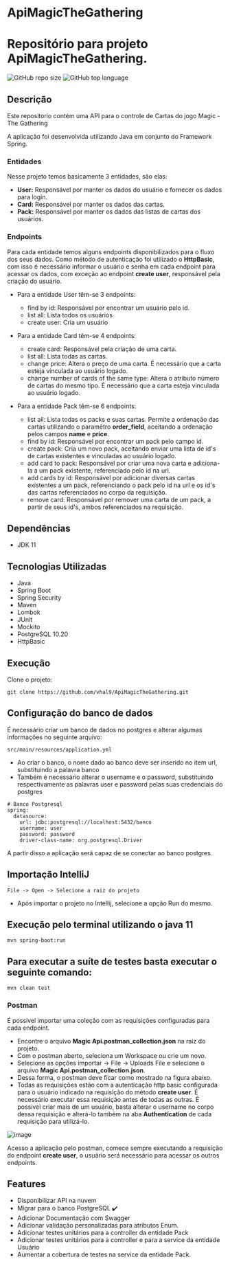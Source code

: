 # ApiMagicTheGathering

# Repositório para projeto ApiMagicTheGathering.
![GitHub repo size](https://img.shields.io/github/repo-size/vhal9/rasmoo-ms-grade-curricular)
![GitHub top language](https://img.shields.io/github/languages/top/vhal9/rasmoo-ms-grade-curricular)


## Descrição

Este repositorio contém uma API para o controle de Cartas do jogo Magic - The Gathering 

A aplicação foi desenvolvida utilizando Java em conjunto do Framework Spring. 

### Entidades

Nesse projeto temos basicamente 3 entidades, são elas:

- **User:** Responsável por manter os dados do usuário e fornecer os dados para login.
- **Card:** Responsável por manter os dados das cartas.
- **Pack:** Responsável por manter os dados das listas de cartas dos usuários.

### Endpoints

Para cada entidade temos alguns endpoints disponibilizados para o fluxo dos seus dados. Como método de autenticação foi utilizado o **HttpBasic**, com isso é necessário informar o usuário e senha em cada endpoint para acessar os dados, com exceção ao endpoint **create user**, responsável pela criação do usuário.

- Para a entidade User têm-se 3 endpoints:
  - find by id: Responsável por encontrar um usuário pelo id.
  - list all: Lista todos os usuários
  - create user: Cria um usuário

- Para a entidade Card têm-se 4 endpoints:
  - create card: Responsável pela criação de uma carta.
  - list all: Lista todas as cartas.
  - change price: Altera o preço de uma carta. É necessário que a carta esteja vinculada ao usuário logado.
  - change number of cards of the same type: Altera o atributo número de cartas do mesmo tipo. É necessário que a carta esteja vinculada ao usuário logado.

- Para a entidade Pack têm-se 6 endpoints:
  - list all: Lista todas os packs e suas cartas. Permite a ordenação das cartas utilizando o paramêtro **order_field**, aceitando a ordenação pelos campos **name** e **price**.
  - find by id: Responsável por encontrar um pack pelo campo id.
  - create pack: Cria um novo pack, aceitando enviar uma lista de id's de cartas existentes e vinculadas ao usuário logado.
  - add card to pack: Responsável por criar uma nova carta e adiciona-la a um pack existente, referenciado pelo id na url.
  - add cards by id: Responsável por adicionar diversas cartas existentes a um pack, referenciando o pack pelo id na url e os id's das cartas referenciados no corpo da requisição.
  - remove card: Responsável por remover uma carta de um pack, a partir de seus id's, ambos referenciados na requisição.
 

## Dependências

- JDK 11

## Tecnologias Utilizadas

- Java
- Spring Boot
- Spring Security
- Maven
- Lombok
- JUnit
- Mockito
- PostgreSQL 10.20
- HttpBasic

## Execução

Clone o projeto:

```
git clone https://github.com/vhal9/ApiMagicTheGathering.git
```

## Configuração do banco de dados
É necessário criar um banco de dados no postgres e alterar algumas informações no seguinte arquivo:
```
src/main/resources/application.yml
```
- Ao criar o banco, o nome dado ao banco deve ser inserido no item url, substituindo a palavra banco
- Também é necessário alterar o username e o password, substituindo respectivamente as palavras user e password pelas suas credenciais do postgres
```
# Banco Postgresql
spring:
  datasource:
    url: jdbc:postgresql://localhost:5432/banco
    username: user
    password: password
    driver-class-name: org.postgresql.Driver
```
A partir disso a aplicação será capaz de se conectar ao banco postgres

## Importação IntelliJ

```
File -> Open -> Selecione a raiz do projeto
```

- Após importar o projeto no Intellij, selecione a opção Run do mesmo.

## Execução pelo terminal utilizando o java 11

```shell script
mvn spring-boot:run 
```

## Para executar a suíte de testes basta executar o seguinte comando:

```shell script
mvn clean test
```

### Postman

É possível importar uma coleção com as requisições configuradas para cada endpoint. 
- Encontre o arquivo **Magic Api.postman_collection.json** na raiz do projeto.
- Com o postman aberto, seleciona um Workspace ou crie um novo.
- Selecione as opções importar -> File -> Uploads File e selecione o arquivo **Magic Api.postman_collection.json**.
- Dessa forma, o postman deve ficar como mostrado na figura abaixo.
- Todas as requisições estão com a autenticação http basic configurada para o usuário indicado na requisição do método **create user**. É necessário executar essa requisição antes de todas as outras. É possivel criar mais de um usuário, basta alterar o username no corpo dessa requisição e alterá-lo também na aba **Authentication** de cada requisição para utilizá-lo.

![image](https://user-images.githubusercontent.com/11220622/169059816-85ca29ea-e622-473e-913e-4ac7588fba12.png)

Acesso a aplicação pelo postman, comece sempre executando a requisição do endpoint **create user**, o usuário será necessário para acessar os outros endpoints.

## Features

- Disponibilizar API na nuvem
- Migrar para o banco PostgreSQL ✔️
- Adicionar Documentação com Swagger
- Adicionar validação personalizadas para atributos Enum.
- Adicionar testes unitários para a controller da entidade Pack
- Adicionar testes unitários para a controller e para a service da entidade Usuário
- Aumentar a cobertura de testes na service da entidade Pack.

